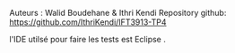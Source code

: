 Auteurs : Walid Boudehane & Ithri Kendi 
Repository github: https://github.com/IthriKendi/IFT3913-TP4

l'IDE utilsé pour faire les tests  est Eclipse .